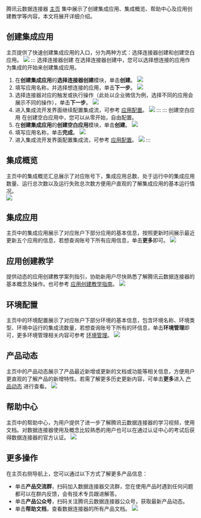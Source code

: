 
腾讯云数据连接器 [主页](https://console.cloud.tencent.com/eis) 集中展示了创建集成应用、集成概览、帮助中心及应用创建教学等内容，本文将展开详细介绍。


## 创建集成应用

主页提供了快速创建集成应用的入口，分为两种方式：选择连接器创建和创建空白应用。
![](https://qcloudimg.tencent-cloud.cn/raw/0f9c4823ec9f3cf12200f009046e4c4e.png)
<dx-tabs>
::: 选择连接器创建
在选择连接器创建中，您可以选择想连接的应用作为集成的开始来创建集成应用。
1. 在**创建集成应用**的**选择连接器创建**模块，单击**创建**。
![](https://qcloudimg.tencent-cloud.cn/raw/a564c7fc81d704a1d634287efa1c6b72.png)
2. 填写应用名称，并选择想连接的应用，单击**下一步**。
![](https://qcloudimg.tencent-cloud.cn/raw/02e7262fa132aa18f3eeb36e45bc54b8.png)
3. 选择连接器对应的触发或执行操作（此处以企业微信为例，选择不同的应用会展示不同的操作），单击**下一步**。
![](https://qcloudimg.tencent-cloud.cn/raw/bc25a97e383cda1adc2b0cd339a2de54.png)
4. 进入集成流开发界面继续配置集成流，可参考 [应用配置](https://cloud.tencent.com/document/product/1270/62262)。
![](https://qcloudimg.tencent-cloud.cn/raw/cd79e6b8210f096ebdf3c74e879f9392.png)
:::
::: 创建空白应用
在创建空白应用中，您可以从零开始，自由配置。
1. 在**创建集成应用**的**创建空白应用**模块，单击**创建**。
![](https://qcloudimg.tencent-cloud.cn/raw/210a8f852e8e2ff2854c93a609c62781.png)
2. 填写应用名称，单击**完成**。
![](https://qcloudimg.tencent-cloud.cn/raw/2a44a0f0de1f2bc9480ed186d9b9897d.png)
3. 进入集成流开发界面配置集成流，可参考 [应用配置](https://cloud.tencent.com/document/product/1270/62262)。
![](https://qcloudimg.tencent-cloud.cn/raw/accd3c7cb6cf321791139ec88bb33a7b.png)
:::
</dx-tabs>

## 集成概览   

主页中的集成概览汇总展示了对应账号下，集成应用总数、处于运行中的集成应用数量、运行总次数以及运行失败总次数方便用户直观的了解集成应用的基本运行情况。  
![](https://qcloudimg.tencent-cloud.cn/raw/fc097e0d5aeaa03df11445eb4f0a0e58.png)

## 集成应用

主页中的集成应用展示了对应账户下部分应用的基本信息，按照更新时间展示最近更新五个应用的信息，若想查询账号下所有应用信息，单击**更多**即可。
![](https://qcloudimg.tencent-cloud.cn/raw/5947ec1c9d7482cb6e77fe8ab89dbef0.png)

## 应用创建教学

提供动态的应用创建教学案列指引，协助新用户尽快熟悉了解腾讯云数据连接器的基本概念及操作。也可参考 [应用创建教学指南](https://cloud.tencent.com/document/product/1270/75473)。
![](https://qcloudimg.tencent-cloud.cn/raw/d54254206a6d2a0a520324973a73a70e.png)


## 环境配置

主页中的环境配置展示了对应账户下部分环境的基本信息，包含环境名称、环境类型、环境中运行的集成流数量，若想查询账号下所有的环信息，单击**环境管理**即可，更多环境管理相关内容可参考 [环境管理](https://cloud.tencent.com/document/product/1270/62275)。
![](https://qcloudimg.tencent-cloud.cn/raw/77c9e0b18868fae8df6b24008d358fe0.png)


## 产品动态

主页中的产品动态展示了产品最近新增或更新的文档或功能等相关信息，方便用户更直观的了解产品的新增特性。若需了解更多历史更新内容，可单击**更多**进入 [产品动态](https://cloud.tencent.com/document/product/1270/47960) 进行查看。
![](https://qcloudimg.tencent-cloud.cn/raw/1203ad2beaa177bbcc2abd1141bf86c6.png)

## 帮助中心

主页中的帮助中心，为用户提供了进一步了解腾讯云数据连接器的学习视频，使用文档。对数据连接器使用及概念比较熟悉的用户也可以在通过认证中心的考试后获得数据连接器的官方认证。
![](https://qcloudimg.tencent-cloud.cn/raw/e99771fef79274f9ce05cefb25d908c5.png)

## 更多操作
在主页右侧导航上，您可以通过以下方式了解更多产品信息：
- 单击**产品交流群**，扫码加入数据连接器交流群，您在使用产品时遇到任何问题都可以在群内反馈，会有技术专员跟进解答。
- 单击**产品公众号**，扫码关注腾讯云数据连接器公众号，获取最新产品动态。
- 单击**帮助文档**，查看数据连接器的所有产品文档。
![](https://qcloudimg.tencent-cloud.cn/raw/81777568ee461ee4aa1f6e317ffc1525.png)

